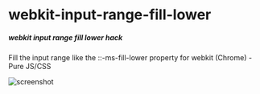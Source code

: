 # webkit-input-range-fill-lower

##### webkit input range fill lower hack

Fill the input range like the ::-ms-fill-lower property for webkit (Chrome) - Pure JS/CSS

![screenshot](https://github.com/samcpt/webPGUI/blob/master/screenshots/webp_0000_Layer-1.png)
